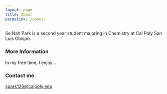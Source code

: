```yaml
---
layout: page
title: About
permalink: /about/
---
```


Se Nah Park is a second year student majoring in Chemistry at Cal Poly San Luis Obispo. 

### More Information

In my free time, I enjoy...

### Contact me

[spark126@calpoly.edu](mailto:spark126@calpoly.edu)
